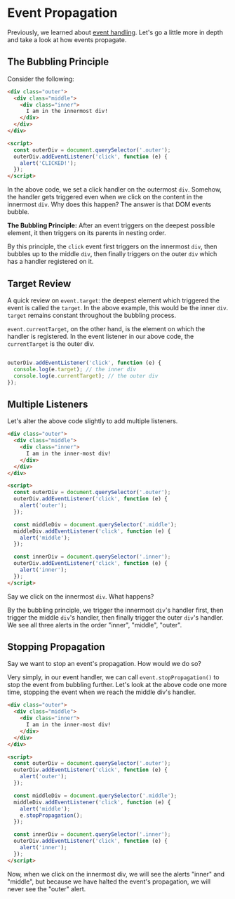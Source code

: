 # Event Propagation

Previously, we learned about [event handling][event-handling]. Let's go a little more in depth and take a look at how events propagate.

## The Bubbling Principle

Consider the following:

```html
<div class="outer">
  <div class="middle">
    <div class="inner">
      I am in the innermost div!
    </div>
  </div>
</div>

<script>
  const outerDiv = document.querySelector('.outer');
  outerDiv.addEventListener('click', function (e) {
    alert('CLICKED!');
  });
</script>
```

In the above code, we set a click handler on the outermost `div`. Somehow, the handler gets triggered even when we click on the content in the innermost `div`. Why does this happen? The answer is that DOM events bubble.

**The Bubbling Principle:** After an event triggers on the deepest possible element, it then triggers on its parents in nesting order.

By this principle, the `click` event first triggers on the innermost `div`, then bubbles up to the middle `div`, then finally triggers on the outer `div` which has a handler registered on it.

## Target Review

A quick review on `event.target`: the deepest element which triggered the event is called the `target`. In the above example, this would be the inner `div`. `target` remains constant throughout the bubbling process.

`event.currentTarget`, on the other hand, is the element on which the handler is registered. In the event listener in our above code, the `currentTarget` is the outer div.

```javascript

outerDiv.addEventListener('click', function (e) {
  console.log(e.target); // the inner div
  console.log(e.currentTarget); // the outer div
});

```

## Multiple Listeners

Let's alter the above code slightly to add multiple listeners.

```html
<div class="outer">
  <div class="middle">
    <div class="inner">
      I am in the inner-most div!
    </div>
  </div>
</div>

<script>
  const outerDiv = document.querySelector('.outer');
  outerDiv.addEventListener('click', function (e) {
    alert('outer');
  });

  const middleDiv = document.querySelector('.middle');
  middleDiv.addEventListener('click', function (e) {
    alert('middle');
  });

  const innerDiv = document.querySelector('.inner');
  outerDiv.addEventListener('click', function (e) {
    alert('inner');
  });
</script>
```

Say we click on the innermost `div`. What happens?

By the bubbling principle, we trigger the innermost `div`'s handler first, then trigger the middle `div`'s handler, then finally trigger the outer `div`'s handler. We see all three alerts in the order "inner", "middle", "outer".

## Stopping Propagation

Say we want to stop an event's propagation. How would we do so?

Very simply, in our event handler, we can call `event.stopPropagation()` to stop the event from bubbling further.
Let's look at the above code one more time, stopping the event when we reach the middle div's handler.

```html
<div class="outer">
  <div class="middle">
    <div class="inner">
      I am in the inner-most div!
    </div>
  </div>
</div>

<script>
  const outerDiv = document.querySelector('.outer');
  outerDiv.addEventListener('click', function (e) {
    alert('outer');
  });

  const middleDiv = document.querySelector('.middle');
  middleDiv.addEventListener('click', function (e) {
    alert('middle');
    e.stopPropagation();
  });

  const innerDiv = document.querySelector('.inner');
  outerDiv.addEventListener('click', function (e) {
    alert('inner');
  });
</script>
```

Now, when we click on the innermost div, we will see the alerts "inner" and "middle", but because we have halted the event's propagation, we will never see the "outer" alert.


[event-handling]: ./document-object-model.md#events
